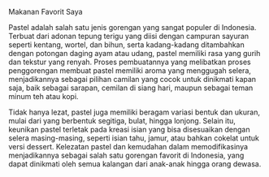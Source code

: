 <p>Makanan Favorit Saya</p>
<p>Pastel adalah salah satu jenis gorengan yang sangat populer di Indonesia. Terbuat dari adonan tepung terigu yang diisi dengan campuran sayuran seperti kentang, wortel, dan bihun, serta kadang-kadang ditambahkan dengan potongan daging ayam atau udang, pastel memiliki rasa yang gurih dan tekstur yang renyah. Proses pembuatannya yang melibatkan proses penggorengan membuat pastel memiliki aroma yang menggugah selera, menjadikannya sebagai pilihan camilan yang cocok untuk dinikmati kapan saja, baik sebagai sarapan, cemilan di siang hari, maupun sebagai teman minum teh atau kopi.</p>
<p>Tidak hanya lezat, pastel juga memiliki beragam variasi bentuk dan ukuran, mulai dari yang berbentuk segitiga, bulat, hingga lonjong. Selain itu, keunikan pastel terletak pada kreasi isian yang bisa disesuaikan dengan selera masing-masing, seperti isian tahu, jamur, atau bahkan cokelat untuk versi dessert. Kelezatan pastel dan kemudahan dalam memodifikasinya menjadikannya sebagai salah satu gorengan favorit di Indonesia, yang dapat dinikmati oleh semua kalangan dari anak-anak hingga orang dewasa.</p>